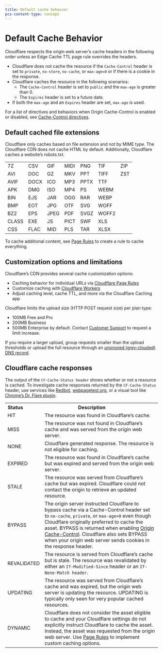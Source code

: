 ```yaml
---
title: Default cache behavior
pcx-content-type: concept
---
```


# Default Cache Behavior

Cloudflare respects the origin web server’s cache headers in the following order unless an Edge Cache TTL page rule overrides the headers.

*   Cloudflare does not cache the resource if the `Cache-Control` header is set to `private`, `no-store`, `no-cache`, or `max-age=0` or if there is a cookie in the response.
*   Cloudflare caches the resource in the following scenarios:
    *   The `Cache-Control` header is set to `public` and the `max-age` is greater than 0.
    *   The `Expires` header is set to a future date.
*   If both the `max-age` and an `Expires` header are set, `max-age` is used.

For a list of directives and behaviors when Origin Cache-Control is enabled or disabled, see [Cache-Control directives](/about/cache-control#cache-control-directives).

## Default cached file extensions

Cloudflare only caches based on file extension and not by MIME type. The Cloudflare CDN does not cache HTML by default. Additionally, Cloudflare caches a website’s robots.txt.

|   |   |   |   |   |   |   |
|---|---|---|---|---|---|---|
| 7Z    | CSV   | GIF  | MIDI | PNG  | TIF  | ZIP |
| AVI   | DOC   | GZ   | MKV  | PPT  | TIFF | ZST |
| AVIF  | DOCX  | ICO  | MP3  | PPTX | TTF  |
| APK   | DMG   | ISO  | MP4  | PS   | WEBM |
| BIN   | EJS   | JAR  | OGG  | RAR  | WEBP |
| BMP   | EOT   | JPG  | OTF  | SVG  | WOFF |
| BZ2   | EPS   | JPEG | PDF  | SVGZ | WOFF2|
| CLASS | EXE   | JS   | PICT | SWF  | XLS  |
| CSS   | FLAC  | MID  | PLS  | TAR  | XLSX |

To cache additional content, see [Page Rules](/how-to/create-page-rules) to create a rule to cache everything.

## Customization options and limitations

Cloudflare’s CDN provides several cache customization options:

*   Caching behavior for individual URLs via [Cloudflare Page Rules](/how-to/create-page-rules)
*   Customize caching with [Cloudflare Workers](https://developers.cloudflare.com/workers/learning/how-the-cache-works)
*   Adjust caching level, cache TTL, and more via the Cloudflare Caching app

Cloudflare limits the upload size (HTTP POST request size) per plan type:

*   100MB Free and Pro
*   200MB Business
*   500MB Enterprise by default. Contact [Customer Support](https://support.cloudflare.com/hc/articles/200172476) to request a limit increase.

If you require a larger upload, group requests smaller than the upload thresholds or upload the full resource through an [unproxied (grey-clouded) DNS record](https://support.cloudflare.com/hc/en-us/articles/200169626).

## Cloudflare cache responses

The output of the `CF-Cache-Status header` shows whether or not a resource is cached. To investigate cache responses returned by the `CF-Cache-Status` header, use services like [Redbot](https://redbot.org/), [webpagetest.org](http://www.webpagetest.org/), or a visual tool like [Chrome’s Dr. Flare plugin](https://community.cloudflare.com/t/community-tip-dr-flare-debug-tool-for-cloudflare-chrome-extension/110166).

<table>
  <tbody>
    <th colspan="4" rowspan="1">
      Status
    </th>
    <th colspan="4" rowspan="1">
      Description
    </th>
    <tr>
      <td colspan="5" rowspan="1">
        HIT
      </td>
      <td colspan="5" rowspan="1">
        The resource was found in Cloudflare’s cache.
      </td>
    </tr>
    <tr>
      <td colspan="5" rowspan="1">
        MISS
      </td>
      <td colspan="5" rowspan="1">
        The resource was not found in Cloudflare’s cache and was served from the origin web server.
      </td>
    </tr>
    <tr>
      <td colspan="5" rowspan="1">
        NONE
      </td>
      <td colspan="5" rowspan="1">
        Cloudflare generated response. The resource is not eligible for caching.
      </td>
    </tr>
    <tr>
      <td colspan="5" rowspan="1">
        EXPIRED
      </td>
      <td colspan="5" rowspan="1">
        The resource was found in Cloudflare’s cache but was expired and served from the origin web server.
      </td>
    </tr>
    <tr>
      <td colspan="5" rowspan="1">
        STALE
      </td>
      <td colspan="5" rowspan="1">
        The resource was served from Cloudflare’s cache but was expired. Cloudflare could not contact the origin to retrieve an updated resource.
      </td>
    </tr>
    <tr>
      <td colspan="5" rowspan="1">
        BYPASS
      </td>
      <td colspan="5" rowspan="1">
        The origin server instructed Cloudflare to bypass cache via a Cache-Control header set to <code>no-cache</code>, <code>private</code>, or <code>max-age=0</code> even though Cloudflare originally preferred to cache the asset. BYPASS is returned when enabling <a href="/about/cache-control">Origin Cache-Control</a>. Cloudflare also sets BYPASS when your origin web server sends cookies in the response header.
      </td>
    </tr>
    <tr>
      <td colspan="5" rowspan="1">
        REVALIDATED
      </td>
      <td colspan="5" rowspan="1">
        The resource is served from Cloudflare’s cache but is stale. The resource was revalidated by either an <code>If-Modified-Since</code> header or an <code>If-None-Match header</code>.
      </td>
    </tr>
    <tr>
      <td colspan="5" rowspan="1">
        UPDATING
      </td>
      <td colspan="5" rowspan="1">
        The resource was served from Cloudflare’s cache and was expired, but the origin web server is updating the resource. UPDATING is typically only seen for very popular cached resources.
      </td>
    </tr>
    <tr>
      <td colspan="5" rowspan="1">
        DYNAMIC
      </td>
      <td colspan="5" rowspan="1">
        Cloudflare does not consider the asset eligible to cache and your Cloudflare settings do not explicitly instruct Cloudflare to cache the asset.  Instead, the asset was requested from the origin web server. Use <a href="/how-to/create-page-rules">Page Rules</a> to implement custom caching options.
      </td>
    </tr>
  </tbody>
</table>
